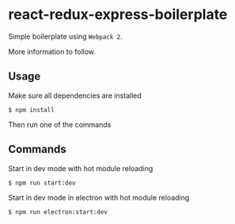 react-redux-express-boilerplate
===============================

Simple boilerplate using `Webpack 2`.

More information to follow.

## Usage

Make sure all dependencies are installed

```
$ npm install
```

Then run one of the commands

## Commands

Start in dev mode with hot module reloading

```
$ npm run start:dev
```

Start in dev mode in electron with hot module reloading

```
$ npm run electron:start:dev
```